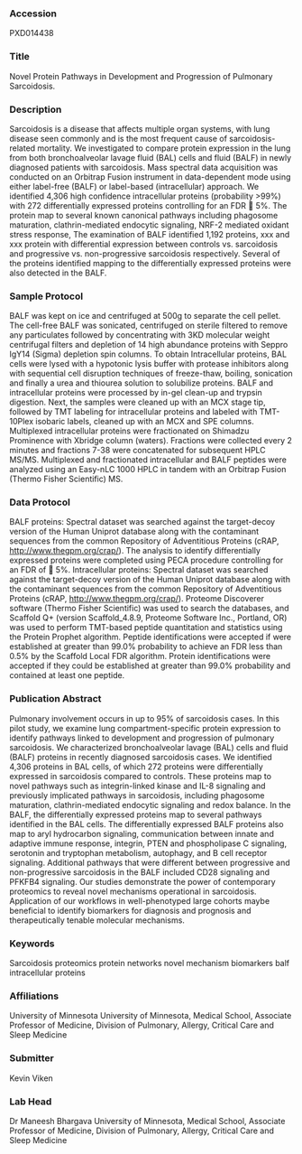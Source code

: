 ### Accession
PXD014438

### Title
Novel Protein Pathways in Development and Progression of Pulmonary Sarcoidosis.

### Description
Sarcoidosis is a disease that affects multiple organ systems, with lung disease seen commonly and is the most frequent cause of sarcoidosis-related mortality.  We investigated to compare protein expression in the lung from both bronchoalveolar lavage fluid (BAL) cells and fluid (BALF) in newly diagnosed patients with sarcoidosis. Mass spectral data acquisition was conducted on an Orbitrap Fusion instrument in data-dependent mode using either label-free (BALF) or label-based (intracellular) approach.   We identified 4,306 high confidence intracellular proteins (probability >99%) with 272 differentially expressed proteins controlling for an FDR  5%. The protein map to several known canonical pathways including phagosome maturation, clathrin-mediated endocytic signaling,                  NRF-2 mediated oxidant stress response, The examination of BALF identified 1,192 proteins, xxx and xxx protein with differential expression between controls vs.  sarcoidosis and progressive vs. non-progressive sarcoidosis respectively.  Several of the proteins identified mapping to the differentially expressed proteins were also detected in the BALF.

### Sample Protocol
BALF was kept on ice and centrifuged at 500g to separate the cell pellet.  The cell-free BALF was sonicated, centrifuged on sterile filtered to remove any particulates followed by concentrating with 3KD molecular weight centrifugal filters and depletion of 14 high abundance proteins with Seppro IgY14 (Sigma) depletion spin columns.  To obtain Intracellular proteins, BAL cells  were lysed with a hypotonic lysis buffer with protease inhibitors along with sequential cell disruption techniques of freeze-thaw, boiling, sonication and finally a urea and thiourea solution to solubilize proteins.  BALF and intracellular proteins were processed by in-gel clean-up and trypsin digestion. Next, the samples were cleaned up with an MCX stage tip,  followed by TMT labeling for intracellular proteins and  labeled with TMT-10Plex isobaric labels, cleaned up with an MCX and SPE columns. Multiplexed intracellular proteins were fractionated on Shimadzu Prominence with Xbridge column (waters). Fractions were collected every 2 minutes and fractions 7-38 were concatenated for subsequent HPLC MS/MS.  Multiplexed and fractionated intracellular and BALF peptides were analyzed using an Easy-nLC 1000 HPLC in tandem with an Orbitrap Fusion (Thermo Fisher Scientific) MS.

### Data Protocol
BALF proteins: Spectral dataset was searched against the target-decoy version of the Human Uniprot database along with the contaminant sequences from the common Repository of Adventitious Proteins (cRAP, http://www.thegpm.org/crap/). The analysis to identify differentially expressed proteins were completed using PECA procedure controlling for an FDR of  5%.     Intracellular proteins: Spectral dataset was searched against the target-decoy version of the Human Uniprot database along with the contaminant sequences from the common Repository of Adventitious Proteins (cRAP, http://www.thegpm.org/crap/).  Proteome Discoverer software (Thermo Fisher Scientific) was used to search the databases, and Scaffold Q+ (version Scaffold_4.8.9, Proteome Software Inc., Portland, OR) was used to perform TMT-based peptide quantitation and statistics using the Protein Prophet algorithm. Peptide identifications were accepted if were established at greater than 99.0% probability to achieve an FDR less than 0.5% by the Scaffold Local FDR algorithm. Protein identifications were accepted if they could be established at greater than 99.0% probability and contained at least one peptide.

### Publication Abstract
Pulmonary involvement occurs in up to 95% of sarcoidosis cases. In this pilot study, we examine lung compartment-specific protein expression to identify pathways linked to development and progression of pulmonary sarcoidosis. We characterized bronchoalveolar lavage (BAL) cells and fluid (BALF) proteins in recently diagnosed sarcoidosis cases. We identified 4,306 proteins in BAL cells, of which 272 proteins were differentially expressed in sarcoidosis compared to controls. These proteins map to novel pathways such as integrin-linked kinase and IL-8 signaling and previously implicated pathways in sarcoidosis, including phagosome maturation, clathrin-mediated endocytic signaling and redox balance. In the BALF, the differentially expressed proteins map to several pathways identified in the BAL cells. The differentially expressed BALF proteins also map to aryl hydrocarbon signaling, communication between innate and adaptive immune response, integrin, PTEN and phospholipase C signaling, serotonin and tryptophan metabolism, autophagy, and B cell receptor signaling. Additional pathways that were different between progressive and non-progressive sarcoidosis in the BALF included CD28 signaling and PFKFB4 signaling. Our studies demonstrate the power of contemporary proteomics to reveal novel mechanisms operational in sarcoidosis. Application of our workflows in well-phenotyped large cohorts maybe beneficial to identify biomarkers for diagnosis and prognosis and therapeutically tenable molecular mechanisms.

### Keywords
Sarcoidosis proteomics protein networks novel mechanism biomarkers balf intracellular proteins

### Affiliations
University of Minnesota
University of Minnesota, Medical School, Associate Professor of Medicine, Division of Pulmonary, Allergy, Critical Care and Sleep Medicine

### Submitter
Kevin Viken

### Lab Head
Dr Maneesh Bhargava
University of Minnesota, Medical School, Associate Professor of Medicine, Division of Pulmonary, Allergy, Critical Care and Sleep Medicine


